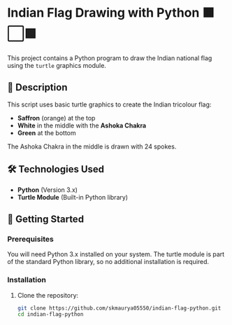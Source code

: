 # Indian Flag Drawing with Python 🟧⬜🟩

This project contains a Python program to draw the Indian national flag using the `turtle` graphics module.

## 📜 Description

This script uses basic turtle graphics to create the Indian tricolour flag:
- **Saffron** (orange) at the top
- **White** in the middle with the **Ashoka Chakra**
- **Green** at the bottom

The Ashoka Chakra in the middle is drawn with 24 spokes.

## 🛠️ Technologies Used

- **Python** (Version 3.x)
- **Turtle Module** (Built-in Python library)

## 🚀 Getting Started

### Prerequisites

You will need Python 3.x installed on your system. The turtle module is part of the standard Python library, so no additional installation is required.

### Installation

1. Clone the repository:
   ```bash
   git clone https://github.com/skmaurya05550/indian-flag-python.git
   cd indian-flag-python
